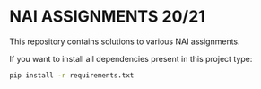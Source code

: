 # NAI ASSIGNMENTS 20/21
This repository contains solutions to various NAI assignments.

If you want to install all dependencies present in this project type:
```bash
pip install -r requirements.txt
```

